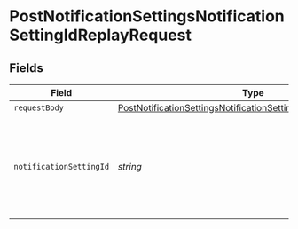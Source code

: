 # PostNotificationSettingsNotificationSettingIdReplayRequest


## Fields

| Field                                                                                                                                                       | Type                                                                                                                                                        | Required                                                                                                                                                    | Description                                                                                                                                                 | Example                                                                                                                                                     |
| ----------------------------------------------------------------------------------------------------------------------------------------------------------- | ----------------------------------------------------------------------------------------------------------------------------------------------------------- | ----------------------------------------------------------------------------------------------------------------------------------------------------------- | ----------------------------------------------------------------------------------------------------------------------------------------------------------- | ----------------------------------------------------------------------------------------------------------------------------------------------------------- |
| `requestBody`                                                                                                                                               | [PostNotificationSettingsNotificationSettingIdReplayRequestBody](../../models/operations/postnotificationsettingsnotificationsettingidreplayrequestbody.md) | :heavy_minus_sign:                                                                                                                                          | N/A                                                                                                                                                         |                                                                                                                                                             |
| `notificationSettingId`                                                                                                                                     | *string*                                                                                                                                                    | :heavy_check_mark:                                                                                                                                          | Paddle ID of the notification setting entity (notification destination) to work with.                                                                       | ntfset_01gt21c5pdx9q1e4mh1xrsjjn6                                                                                                                           |